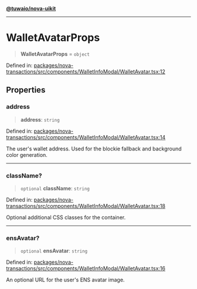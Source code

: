 [**@tuwaio/nova-uikit**](../../../README.md)

***

# WalletAvatarProps

> **WalletAvatarProps** = `object`

Defined in: [packages/nova-transactions/src/components/WalletInfoModal/WalletAvatar.tsx:12](https://github.com/TuwaIO/nova-uikit/blob/ded3074ef357f2ffaf35252f54b4c5cffd22b72b/packages/nova-transactions/src/components/WalletInfoModal/WalletAvatar.tsx#L12)

## Properties

### address

> **address**: `string`

Defined in: [packages/nova-transactions/src/components/WalletInfoModal/WalletAvatar.tsx:14](https://github.com/TuwaIO/nova-uikit/blob/ded3074ef357f2ffaf35252f54b4c5cffd22b72b/packages/nova-transactions/src/components/WalletInfoModal/WalletAvatar.tsx#L14)

The user's wallet address. Used for the blockie fallback and background color generation.

***

### className?

> `optional` **className**: `string`

Defined in: [packages/nova-transactions/src/components/WalletInfoModal/WalletAvatar.tsx:18](https://github.com/TuwaIO/nova-uikit/blob/ded3074ef357f2ffaf35252f54b4c5cffd22b72b/packages/nova-transactions/src/components/WalletInfoModal/WalletAvatar.tsx#L18)

Optional additional CSS classes for the container.

***

### ensAvatar?

> `optional` **ensAvatar**: `string`

Defined in: [packages/nova-transactions/src/components/WalletInfoModal/WalletAvatar.tsx:16](https://github.com/TuwaIO/nova-uikit/blob/ded3074ef357f2ffaf35252f54b4c5cffd22b72b/packages/nova-transactions/src/components/WalletInfoModal/WalletAvatar.tsx#L16)

An optional URL for the user's ENS avatar image.
